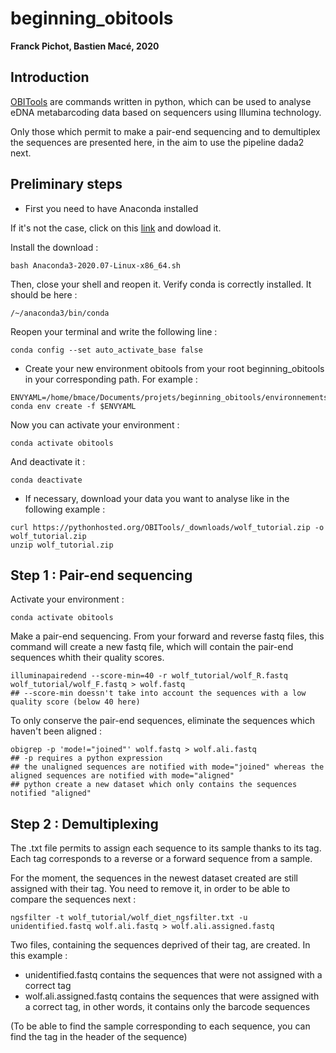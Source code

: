 # beginning_obitools

**Franck Pichot, Bastien Macé, 2020**

## Introduction

[OBITools](https://git.metabarcoding.org/obitools/obitools/wikis/home) are commands written in python, which can be used to analyse eDNA metabarcoding data based on sequencers using Illumina technology.

Only those which permit to make a pair-end sequencing and to demultiplex the sequences are presented here, in the aim to use the pipeline dada2 next.

## Preliminary steps

- First you need to have Anaconda installed

If it's not the case, click on this [link](https://www.anaconda.com/products/individual/get-started) and dowload it.

Install the download :
```
bash Anaconda3-2020.07-Linux-x86_64.sh
```

Then, close your shell and reopen it.
Verify conda is correctly installed. It should be here :
```
/~/anaconda3/bin/conda
```

Reopen your terminal and write the following line :
```
conda config --set auto_activate_base false
```

- Create your new environment obitools from your root beginning_obitools in your corresponding path. For example :
```
ENVYAML=/home/bmace/Documents/projets/beginning_obitools/environnements/obitools_env_conda.yaml
conda env create -f $ENVYAML
```

Now you can activate your environment :
```
conda activate obitools
```
And deactivate it :
```
conda deactivate
```

- If necessary, download your data you want to analyse like in the following example :
```
curl https://pythonhosted.org/OBITools/_downloads/wolf_tutorial.zip -o wolf_tutorial.zip
unzip wolf_tutorial.zip
```

## Step 1 : Pair-end sequencing

Activate your environment :
```
conda activate obitools
```

Make a pair-end sequencing. From your forward and reverse fastq files, this command will create a new fastq file, which will contain the pair-end sequences whith their quality scores.
```
illuminapairedend --score-min=40 -r wolf_tutorial/wolf_R.fastq wolf_tutorial/wolf_F.fastq > wolf.fastq
## --score-min doessn't take into account the sequences with a low quality score (below 40 here)
```

To only conserve the pair-end sequences, eliminate the sequences which haven't been aligned :
```
obigrep -p 'mode!="joined"' wolf.fastq > wolf.ali.fastq
## -p requires a python expression
## the unaligned sequences are notified with mode="joined" whereas the aligned sequences are notified with mode="aligned"
## python create a new dataset which only contains the sequences notified "aligned"
```

## Step 2 : Demultiplexing

The .txt file permits to assign each sequence to its sample thanks to its tag. Each tag corresponds to a reverse or a forward sequence from a sample.

For the moment, the sequences in the newest dataset created are still assigned with their tag. 
You need to remove it, in order to be able to compare the sequences next :
```
ngsfilter -t wolf_tutorial/wolf_diet_ngsfilter.txt -u unidentified.fastq wolf.ali.fastq > wolf.ali.assigned.fastq
```

Two files, containing the sequences deprived of their tag, are created. In this example :
- unidentified.fastq contains the sequences that were not assigned with a correct tag
- wolf.ali.assigned.fastq contains the sequences that were assigned with a correct tag, in other words, it contains only the barcode sequences

(To be able to find the sample corresponding to each sequence, you can find the tag in the header of the sequence)